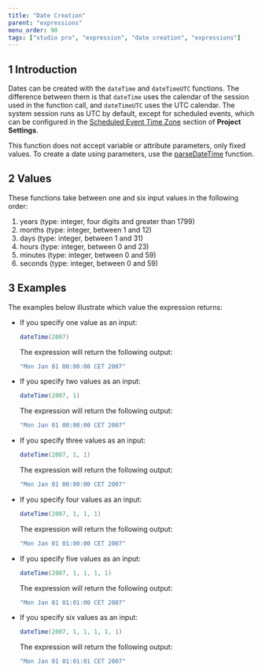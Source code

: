 ```yaml
---
title: "Date Creation"
parent: "expressions"
menu_order: 90
tags: ["studio pro", "expression", "date creation", "expressions"]
---
```


## 1 Introduction

Dates can be created with the `dateTime` and `dateTimeUTC` functions. The difference between them is that  `dateTime` uses the calendar of the session used in the function call, and `dateTimeUTC` uses the UTC calendar. The system session runs as UTC by default, except for scheduled events, which can be configured in the [Scheduled Event Time Zone](project-settings#scheduled) section of **Project Settings**.

This function does not accept variable or attribute parameters, only fixed values. To create a date using parameters, use the [parseDateTime](parse-and-format-date-function-calls#parsedatetime-utc) function.

## 2 Values

These functions take between one and six input values in the following order:

1. years (type: integer, four digits and greater than 1799)
2. months (type: integer, between 1 and 12)
3. days (type: integer, between 1 and 31)
4. hours (type: integer, between 0 and 23)
5. minutes (type: integer, between 0 and 59)
6. seconds (type: integer, between 0 and 59)

## 3 Examples

The examples below illustrate which value the expression returns:

* If you specify one value as an input: 

	```java
	dateTime(2007)
	```

	The expression will return the following output:

	```java
	"Mon Jan 01 00:00:00 CET 2007"
	```

* If you specify two values as an input: 

	```java
	dateTime(2007, 1)
	```

	The expression will return the following output:

	```java
	"Mon Jan 01 00:00:00 CET 2007"
	```

* If you specify three values as an input: 

	```java
	dateTime(2007, 1, 1)
	```

	The expression will return the following output:

	```java
	"Mon Jan 01 00:00:00 CET 2007"
	```

* If you specify four values as an input: 

	```java
	dateTime(2007, 1, 1, 1)
	```

	The expression will return the following output:

	```java
	"Mon Jan 01 01:00:00 CET 2007"
	```

* If you specify five values as an input: 

	```java
	dateTime(2007, 1, 1, 1, 1)
	```

	The expression will return the following output:

	```java
	"Mon Jan 01 01:01:00 CET 2007"
	```

* If you specify six values as an input: 

	```java
	dateTime(2007, 1, 1, 1, 1, 1)
	```

	The expression will return the following output:

	```java
	"Mon Jan 01 01:01:01 CET 2007"
	```
